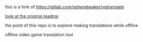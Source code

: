 this is a fork of https://gitlab.com/spherebeaker/vgtranslate

[look at the original readme](old_README.md)


the point of this repo is to explore making translations while offline


offline video game translation tool
